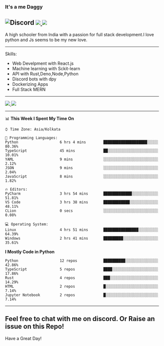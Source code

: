 
### It's a me Daggy

![Discord](https://img.shields.io/discord/491175207122370581?color=black&label=Discord&logo=discord) ![](https://img.shields.io/endpoint?url=https://dev.discordprofiles.me/api/badge/vscode/491174779278065689)<a href="https://github.com/Daggy1234">
  <img src="https://komarev.com/ghpvc/?username=Daggy1234&style=flat-square" />
</a>
 ----

A high schooler from India with a passion for full stack development.I love python and Js seems to be my new love. 

-----

Skills:

- Web Develpment with React.js
- Machine learning with Sckit-learn
- API with Rust,Deno,Node,Python
- Discord bots with dpy
- Dockerizing Apps
- Full Stack MERN

-----
<a href="https://github.com/Daggy1234">
  <img src="https://github-readme-stats.vercel.app/api?username=Daggy1234&show_icons=true&hide_border=true" />
</a><a href="https://github.com/Daggy1234">
  <img src="https://github-readme-stats.vercel.app/api/top-langs/?username=Daggy1234&layout=compact&langs_count=9&hide=css,html" />
</a>

---

<!--START_SECTION:waka-->
📊 **This Week I Spent My Time On** 

```text
⌚︎ Time Zone: Asia/Kolkata

💬 Programming Languages: 
Python                   6 hrs 4 mins        ████████████████████░░░░░   80.36% 
TypeScript               45 mins             ██░░░░░░░░░░░░░░░░░░░░░░░   10.01% 
YAML                     9 mins              ░░░░░░░░░░░░░░░░░░░░░░░░░   2.12% 
JSON                     9 mins              ░░░░░░░░░░░░░░░░░░░░░░░░░   2.04% 
JavaScript               8 mins              ░░░░░░░░░░░░░░░░░░░░░░░░░   1.82%

🔥 Editors: 
PyCharm                  3 hrs 54 mins       █████████████░░░░░░░░░░░░   51.81% 
VS Code                  3 hrs 38 mins       ████████████░░░░░░░░░░░░░   48.11% 
CLion                    0 secs              ░░░░░░░░░░░░░░░░░░░░░░░░░   0.08%

💻 Operating System: 
Linux                    4 hrs 51 mins       ████████████████░░░░░░░░░   64.39% 
Windows                  2 hrs 41 mins       █████████░░░░░░░░░░░░░░░░   35.61%

```

**I Mostly Code in Python** 

```text
Python                   12 repos            ██████████░░░░░░░░░░░░░░░   42.86% 
TypeScript               5 repos             ████░░░░░░░░░░░░░░░░░░░░░   17.86% 
Rust                     4 repos             ███░░░░░░░░░░░░░░░░░░░░░░   14.29% 
HTML                     2 repos             █░░░░░░░░░░░░░░░░░░░░░░░░   7.14% 
Jupyter Notebook         2 repos             █░░░░░░░░░░░░░░░░░░░░░░░░   7.14%

```



<!--END_SECTION:waka-->

---

Feel free to chat with me on discord. Or Raise an issue on this Repo!
-----
Have a Great Day!
